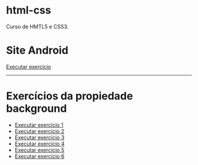 # html-css
 Curso de HMTL5 e CSS3.
 
 <h1>Site Android</h1>
 <a href="https://kaiocoutinho.github.io/html-css/Site-android/index/android.html" target="_blank">Executar exercício</a>
 <hr>
 <h1>Exercícios da propiedade background</h1>
 <ul>
    <li>
        <a href="https://kaiocoutinho.github.io/html-css/modulo-3/execicio022/fundo01.html" target="_blank">Executar exercício 1</a>
    </li>
    <li>
        <a href="https://kaiocoutinho.github.io/html-css/modulo-3/execicio022/fundo002.html" target="_blank">Executar exercício 2</a>
    </li> 
    <li>  
        <a href="https://kaiocoutinho.github.io/html-css/modulo-3/execicio022/fundo003.html" target="_blank">Executar exercício 3</a>
    </li> 
    <li>
        <a href="https://kaiocoutinho.github.io/html-css/modulo-3/execicio022/fundo004.html" target="_blank">Executar exercício 4</a>
    </li>
    <li>  
        <a href="https://kaiocoutinho.github.io/html-css/modulo-3/execicio022/fundo005.html" target="_blank">Executar exercício 5</a>
    </li>
    <li>
    <a href="https://kaiocoutinho.github.io/html-css/modulo-3/execicio022/fundo006.html" target="_blank">Executar exercício 6 </a>
    </li>
   
</ul>   
    
  

 
 

